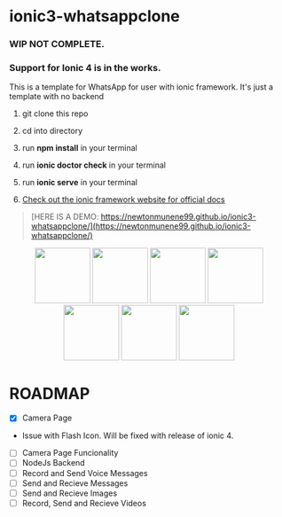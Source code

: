 # ionic3-whatsappclone

### WIP NOT COMPLETE.
### Support for Ionic 4 is in the works.

This is a template for WhatsApp for user with ionic framework. It's just a template with no backend

1.  git clone this repo

2.  cd into directory

3.  run **npm install** in your terminal

4.  run **ionic doctor check** in your terminal

5.  run **ionic serve** in your terminal

6.  [Check out the ionic framework website for official docs](https://ionicframework.com)



> [HERE IS A DEMO: https://newtonmunene99.github.io/ionic3-whatsappclone/](https://newtonmunene99.github.io/ionic3-whatsappclone/)

<p align="center">
    <img width="100px" src="https://newtonmunene99.github.io/ionic3-whatsappclone/demo/assets/imgs/1.png" alt="">
    <img width="100px" src="https://newtonmunene99.github.io/ionic3-whatsappclone/demo/assets/imgs/2.png" alt="">
    <img width="100px" src="https://newtonmunene99.github.io/ionic3-whatsappclone/demo/assets/imgs/3.png" alt="">
    <img width="100px" src="https://newtonmunene99.github.io/ionic3-whatsappclone/demo/assets/imgs/4.png" alt="">
    <img width="100px" src="https://newtonmunene99.github.io/ionic3-whatsappclone/demo/assets/imgs/5.png" alt="">
    <img width="100px" src="https://newtonmunene99.github.io/ionic3-whatsappclone/demo/assets/imgs/6.png" alt="">
    <img width="100px" src="https://newtonmunene99.github.io/ionic3-whatsappclone/demo/assets/imgs/7.png" alt="">
<p>

# ROADMAP

- [x] Camera Page
- Issue with Flash Icon. Will be fixed with release of ionic 4.
- [ ] Camera Page Funcionality
- [ ] NodeJs Backend
- [ ] Record and Send Voice Messages
- [ ] Send and Recieve Messages
- [ ] Send and Recieve Images
- [ ] Record, Send and Recieve Videos
